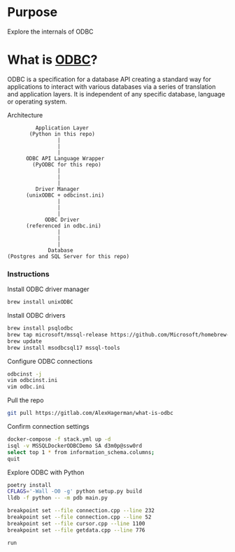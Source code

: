 # Purpose
Explore the internals of ODBC

# What is [ODBC](https://docs.microsoft.com/en-us/sql/odbc/microsoft-open-database-connectivity-odbc?view=sql-server-2017)?
ODBC is a specification for a database API creating a standard way for applications to interact with various databases via a series of translation and application layers. It is independent of any specific database, language or operating system.

Architecture

```
         Application Layer 
       (Python in this repo)
                |
                |
                |
      ODBC API Language Wrapper 
        (PyODBC for this repo)
                |
                |
                |
         Driver Manager 
      (unixODBC + odbcinst.ini)
                |
                |
                |
            ODBC Driver 
      (referenced in odbc.ini)
                |
                |
                |
             Database
(Postgres and SQL Server for this repo)
```

### Instructions
Install ODBC driver manager
```bash
brew install unixODBC
```

Install ODBC drivers
```bash
brew install psqlodbc
brew tap microsoft/mssql-release https://github.com/Microsoft/homebrew-mssql-release
brew update
brew install msodbcsql17 mssql-tools
```

Configure ODBC connections
```bash
odbcinst -j
vim odbcinst.ini
vim odbc.ini
```

Pull the repo
```bash
git pull https://gitlab.com/AlexHagerman/what-is-odbc
```

Confirm connection settings
```bash
docker-compose -f stack.yml up -d
isql -v MSSQLDockerODBCDemo SA d3m0p@ssw0rd
select top 1 * from information_schema.columns;
quit
```

Explore ODBC with Python
```bash
poetry install
CFLAGS='-Wall -O0 -g' python setup.py build
lldb -f python -- -m pdb main.py

breakpoint set --file connection.cpp --line 232
breakpoint set --file connection.cpp --line 52
breakpoint set --file cursor.cpp --line 1100
breakpoint set --file getdata.cpp --line 776

run
```

